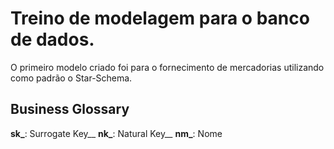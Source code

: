 # Treino de modelagem para o banco de dados.

O primeiro modelo criado foi para o fornecimento de mercadorias utilizando como padrão o Star-Schema.

## Business Glossary

**sk_**: Surrogate Key__
**nk_**: Natural Key__
**nm_**: Nome
